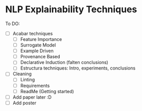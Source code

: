 # NLP Explainability Techniques

To DO:

- [ ] Acabar techniques
  - [ ] Feature Importance
  - [ ] Surrogate Model
  - [ ] Example Driven
  - [ ] Provenance Based
  - [ ] Declarative Induction (falten conclusions)
  - [ ] Estructura techniques: Intro, experiments, conclusions
- [ ] Cleaning
  - [ ] Linting
  - [ ] Requirements
  - [ ] ReadMe (Getting started)
- [ ] Add paper later :D
- [ ] Add poster
